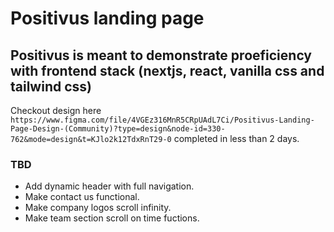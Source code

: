 # Positivus landing page

## Positivus is meant to demonstrate proeficiency with frontend stack (nextjs, react, vanilla css and tailwind css)

Checkout design here `https://www.figma.com/file/4VGEz316MnR5CRpUAdL7Ci/Positivus-Landing-Page-Design-(Community)?type=design&node-id=330-762&mode=design&t=KJlo2k12TdxRnT29-0` completed in less than 2 days.

### TBD

- Add dynamic header with full navigation.
- Make contact us functional.
- Make company logos scroll infinity.
- Make team section scroll on time fuctions.

